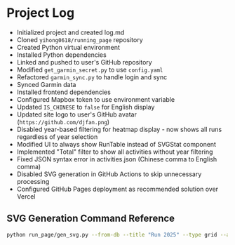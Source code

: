 # Project Log

- Initialized project and created log.md
- Cloned `yihong0618/running_page` repository
- Created Python virtual environment
- Installed Python dependencies
- Linked and pushed to user's GitHub repository
- Modified `get_garmin_secret.py` to use `config.yaml`
- Refactored `garmin_sync.py` to handle login and sync
- Synced Garmin data
- Installed frontend dependencies
- Configured Mapbox token to use environment variable
- Updated `IS_CHINESE` to `false` for English display
- Updated site logo to user's GitHub avatar (`https://github.com/djfan.png`)
- Disabled year-based filtering for heatmap display - now shows all runs regardless of year selection
- Modified UI to always show RunTable instead of SVGStat component
- Implemented "Total" filter to show all activities without year filtering
- Fixed JSON syntax error in activities.json (Chinese comma to English comma)
- Disabled SVG generation in GitHub Actions to skip unnecessary processing
- Configured GitHub Pages deployment as recommended solution over Vercel

## SVG Generation Command Reference

```bash
python run_page/gen_svg.py --from-db --title "Run 2025" --type grid --athlete "Dongjie"  --output assets/grid.svg --min-distance 5.0 --special-color yellow --special-color2 red --special-distance 7 --special-distance2 10 --use-localtime
```
